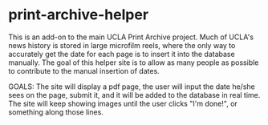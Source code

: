 # print-archive-helper
This is an add-on to the main UCLA Print Archive project. Much of UCLA's news history is stored in large microfilm reels,
where the only way to accurately get the date for each page is to insert it into the database manually. The goal of this
helper site is to allow as many people as possible to contribute to the manual insertion of dates. 

GOALS:
The site will display a pdf page, the user will input the date he/she sees on the page, submit it, and it will be added to the database in real time. The site will keep showing images until the user clicks "I'm done!", or something along those lines. 
